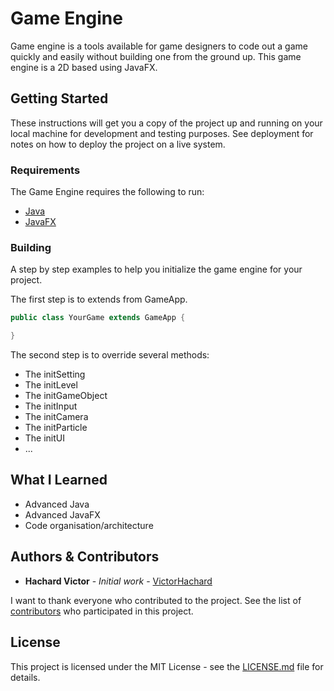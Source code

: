 # Game Engine

Game engine is a tools available for game designers to code out a game quickly and easily without building one from the ground up. This game engine is a 2D based using JavaFX.

## Getting Started

These instructions will get you a copy of the project up and running on your local machine for development and testing purposes. See deployment for notes on how to deploy the project on a live system.

### Requirements

The Game Engine requires the following to run:

- [Java](https://www.java.com/fr/download/)
- [JavaFX](https://www.oracle.com/technetwork/java/javafx/overview/index.html)

### Building

A step by step examples to help you initialize the game engine for your project.

The first step is to extends from GameApp.

```java
public class YourGame extends GameApp {

}
```

The second step is to override several methods:

- The initSetting
- The initLevel
- The initGameObject
- The initInput
- The initCamera
- The initParticle
- The initUI
- ...

## What I Learned

- Advanced Java
- Advanced JavaFX
- Code organisation/architecture

## Authors & Contributors

* **Hachard Victor** - *Initial work* - [VictorHachard](https://github.com/VictorHachard)

I want to thank everyone who contributed to the project.
See the list of [contributors](https://github.com/VictorHachard/GameEngine/graphs/contributors) who participated in this project.

## License

This project is licensed under the MIT License - see the [LICENSE.md](../master/LICENSE) file for details.
